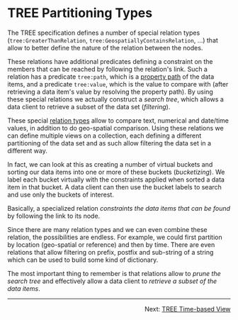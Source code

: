 # TREE Partitioning Types
The TREE specification defines a number of special relation types (`tree:GreaterThanRelation`, `tree:GeospatiallyContainsRelation`, ...) that allow to better define the nature of the relation between the nodes.

These relations have additional predicates defining a constraint on the members that can be reached by following the relation's link. Such a relation has a predicate `tree:path`, which is a [property path](https://www.w3.org/TR/shacl/#property-paths) of the data items, and a predicate `tree:value`, which is the value to compare with (after retrieving a data item's value by resolving the property path). By using these special relations we actually construct a _search tree_, which allows a data client to retrieve a subset of the data set (_filtering_).

These special [relation types](https://w3id.org/tree/specification/#Relation) allow to compare text, numerical and date/time values, in addition to do geo-spatial comparison. Using these relations we can define multiple views on a collection, each defining a different partitioning of the data set and as such allow filtering the data set in a different way.

In fact, we can look at this as creating a number of virtual buckets and sorting our data items into one or more of these buckets (_bucketizing_). We label each bucket virtually with the constraints applied when sorted a data item in that bucket. A data client can then use the bucket labels to search and use only the buckets of interest.

Basically, a specialized relation _constraints the data items that can be found_ by following the link to its node.

Since there are many relation types and we can even combine these relation, the possibilities are endless. For example, we could first partition by location (geo-spatial or reference) and then by time. There are even relations that allow filtering on prefix, postfix and sub-string of a string which can be used to build some kind of dictionary.

The most important thing to remember is that relations allow to _prune the search tree_ and effectively allow a data client to _retrieve a subset of the data items_.

---
<p align="right">Next: <a href="H-time-based-view.md">TREE Time-based View</a></p>
